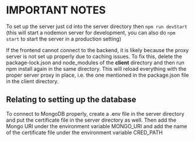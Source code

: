 # IMPORTANT NOTES

To set up the server just cd into the server directory then `npm run devStart` (this will start a nodemon server for development, you can also do `npm start` to start the server in a production setting)

If the frontend cannot connect to the backend, it is likely because the proxy server is not set up properly due to caching issues. To fix this, delete the package-lock.json and node_modules of the **client** directory and then run npm install again in the same directory. This will reload everything with the proper server proxy in place, i.e. the one mentioned in the package.json file in the client directory.

## Relating to setting up the database

To connect to MongoDB properly, create a .env file in the server directory and put the certificate file in the server directory as well. Then add the Mongo URI under the environment variable MONGO_URI and add the name of the certificate file under the environment variable CRED_PATH